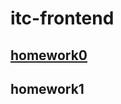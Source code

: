 # itc-frontend
## [homework0](https://github.com/murkaololo/itc-frontend/blob/master/0.html)

## homework1
